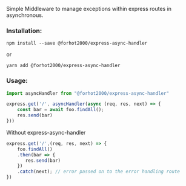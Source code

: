 Simple Middleware to manage exceptions within express routes in asynchronous.

### Installation:

```
npm install --save @forhot2000/express-async-handler
```
or
```
yarn add @forhot2000/express-async-handler
```

### Usage:

```javascript
import asyncHandler from "@forhot2000/express-async-handler"

express.get('/', asyncHandler(async (req, res, next) => {
    const bar = await foo.findAll();
    res.send(bar)
}))
```

Without express-async-handler

```javascript
express.get('/',(req, res, next) => {
    foo.findAll()
    .then(bar => {
       res.send(bar)
    })
    .catch(next); // error passed on to the error handling route
})
```
